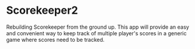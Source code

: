 Scorekeeper2
============

Rebuilding Scorekeeper from the ground up.  This app will provide an easy and convenient way to keep track of multiple player's scores in a generic game where scores need to be tracked.
